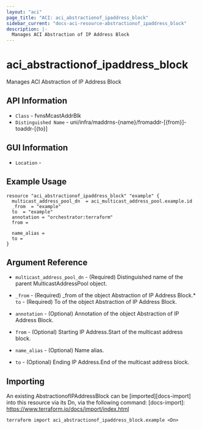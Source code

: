 ```yaml
---
layout: "aci"
page_title: "ACI: aci_abstractionof_ipaddress_block"
sidebar_current: "docs-aci-resource-abstractionof_ipaddress_block"
description: |-
  Manages ACI Abstraction of IP Address Block
---
```


# aci_abstractionof_ipaddress_block #

Manages ACI Abstraction of IP Address Block

## API Information ##

* `Class` - fvnsMcastAddrBlk
* `Distinguished Name` - uni/infra/maddrns-{name}/fromaddr-[{from}]-toaddr-[{to}]

## GUI Information ##

* `Location` - 


## Example Usage ##

```hcl
resource "aci_abstractionof_ipaddress_block" "example" {
  multicast_address_pool_dn  = aci_multicast_address_pool.example.id
  _from  = "example"
  to  = "example"
  annotation = "orchestrator:terraform"
  from = 

  name_alias = 
  to = 
}
```

## Argument Reference ##

* `multicast_address_pool_dn` - (Required) Distinguished name of the parent MulticastAddressPool object.
* `_from` - (Required) _from of the object Abstraction of IP Address Block.* `to` - (Required) To of the object Abstraction of IP Address Block.
* `annotation` - (Optional) Annotation of the object Abstraction of IP Address Block.

* `from` - (Optional) Starting IP Address.Start of the multicast address block.
* `name_alias` - (Optional) Name alias.
* `to` - (Optional) Ending IP Address.End of the multicast address block.


## Importing ##

An existing AbstractionofIPAddressBlock can be [imported][docs-import] into this resource via its Dn, via the following command:
[docs-import]: https://www.terraform.io/docs/import/index.html


```
terraform import aci_abstractionof_ipaddress_block.example <Dn>
```